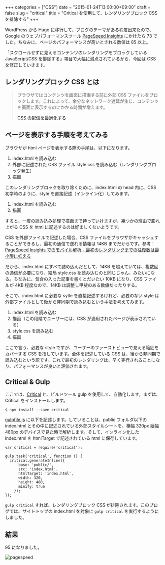 +++
categories = ["CSS"]
date = "2015-01-24T13:00:00+09:00"
draft = false
slug = "critical"
title = "Critical を使用して、レンダリングブロック CSS を排除する"
+++

WordPress から Hugo に移行して、ブログのテーマがある程度出来たので、Google のウェブパフォーマンスツール [PageSpeed Insights](http://developers.google.com/speed/pagespeed/insights/) にかけたら 73 でした。ちなみに、ページのパフォーマンスが高いとされる数値は 85 以上。

「スクロールせずに見えるコンテンツのレンダリングをブロックしている JavaScript/CSS を排除する」項目で大幅に減点されているから、今回は CSS を修正していきます。

## レンダリングブロック CSS とは

> ブラウザではコンテンツを画面に描画する前に外部 CSS ファイルをブロックします。これによって、余分なネットワーク遅延が生じ、コンテンツを画面に表示するのにかかる時間が増えます。
>
> [CSS の配信を最適化する](https://developers.google.com/speed/docs/insights/OptimizeCSSDelivery)

## ページを表示する手順を考えてみる

ブラウザが html ページを表示する際の手順は、以下になります。

1. index.html を読み込む
1. 外部に記述された CSS ファイル style.css を読み込む（レンダリングブロック発生）
1. 描画

このレンダリングブロックを取り除くために、index.html の head 内に、CSS 初学時のように、style を直接記述（インライン化）してみます。

1. index.html を読み込む
1. 描画

すると、一度の読み込み処理で描画まで持っていけますが、幾つかの理由で膨れ上がる CSS を html に記述するのは好ましくないようです。

CSS を外部ファイルで記述した場合、CSS ファイルをブラウザがキャッシュすることができるし、最初の通信で送れる情報は 14KB までだからです。参考：[PageSpeed Insights でのモバイル解析 - 最初のレンダリングまでの往復数は最小限に抑える](https://developers.google.com/speed/docs/insights/mobile?hl=ja)

だから、index.html にすべて詰め込んだとして、14KB を超えていては、複数回の通信が必要になり、結局 style.css を読み込むのと同じじゃん、みたいになる。ちなみに、気合の入った記事を書くとだいたい 10KB になり、CSS ファイルが 4KB 程度なので、14KB は調整し甲斐のある数値だったりする。

そこで、index.html に必要な sytle を直接記述するけれど、必要のない style は外部ファイルとして後から非同期で読み込むという手法を考えてみます。

1. index.html を読み込む
2. 描画（この段階でユーザーには、CSS が適用されたページが表示されている）
3. style.css を読み込む
4. 描画

ここで言う、必要な style ですが、ユーザーのファーストビューで見える範囲をカバーする CSS を指しています。全体を記述している CSS は、後から非同期で読み込むという訳です。これで最初のレンダリングは、早く実行されることになり、パフォーマンスが良いと評価されます。

## Critical & Gulp

ここでは、[Critical](https://github.com/addyosmani/critical) と、ビルドツール gulp を使用して、自動化します。まずは、Critical をインストールします。

	$ npm install --save critical

[gulpfile.js](https://github.com/rakuishi/rakuishi.com/blob/master/gulpfile.js) に以下を記述します。していることは、public フォルダ以下の index.html とその中に記述されている外部スタイルシートを、横幅 320px 縦幅 480px のデバイスで見た時で解析します。そして、インライン化した index.html を htmlTarget で記述されている html に保存しています。

	var critical = require('critical');

	gulp.task('critical', function () {
	  critical.generateInline({
	      base: 'public/',
	      src: 'index.html',
	      htmlTarget: 'index.html',
	      width: 320,
	      height: 480,
	      minify: true
	    });
	});

`gulp critical` すれば、レンダリングブロック CSS が排除されます。このブログでは、サイトトップの index.html を対象に `gulp critical` を実行するようにしました。

## 結果

95 になりました。

![pagespeed](/images/2015/01/pagespeed.jpg)
